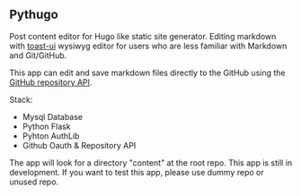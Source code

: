 ## Pythugo
Post content editor for Hugo like static site generator. Editing markdown with [toast-ui](https://ui.toast.com/tui-editor) wysiwyg editor for users who are less familiar with Markdown and Git/GitHub. 

This app can edit and save markdown files directly to the GitHub using the [GitHub repository API](https://docs.github.com/en/rest/repos/contents?apiVersion=2022-11-28).

Stack:
- Mysql Database 
- Python Flask
- Pyhton AuthLib
- Github Oauth & Repository API

The app will look for a directory "content" at the root repo.
This app is still in development. If you want to test this app, please use dummy repo or unused repo. 
